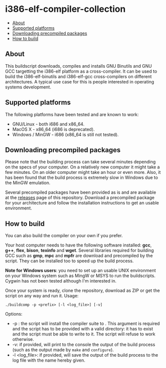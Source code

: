 # i386-elf-compiler-collection

* [About](#about)
* [Supported platforms](#about)
* [Downloading precompiled packages](#downloading-precompiled-packages)
* [How to build](#how-to-build)

## About

This buildscript downloads, compiles and installs GNU Binutils and GNU GCC
targetting the i386-elf platform as a cross-compiler. It can be used to build
the i386-elf-binutils and i386-elf-gcc cross-compilers on different
architectures. A typical use case for this is people interested in operating
systems development.

## Supported platforms

The following platforms have been tested and are known to work:

* GNU/Linux - both i686 and x86_64.
* MacOS X - x86_64 (i686 is deprecated).
* Windows / MinGW - i686 (x86_64 is still not tested).

## Downloading precompiled packages

Please note that the building process can take several minutes depending on
the specs of your computer. On a relatively new computer it might take a few
minutes. On an older computer might take an hour or even more. Also, it has
been found that the build process is extremely slow in Windows due to the
MinGW emulation.

Several precompiled packages have been provided as is and are available at the
[releases](https://github.com/danirod/i386-elf-compiler-collection/releases)
page of this repository. Download a precompiled package for your architecture
and follow the installation instructions to get an usable environment.

## How to build

You can also build the compiler on your own if you prefer.

Your host computer needs to have the following software installed: **gcc**,
**g++**, **flex**, **bison**, **texinfo** and **wget**. Several libraries
required for building GCC such as **gmp**, **mpc** and **mpfr** are
download and precompiled by the script. They can be installed too to speed
up the build process.

**Note for Windows users**: you need to set up an usable UNIX environment
on your Windows system such as MingW or MSYS to run the buildscripts. Cygwin
has not been tested although I'm interested in.

Once your system is ready, clone the repository, download as ZIP or
get the script on any way and run it. Usage:

    ./buildcomp -p <prefix> [-l <log_file>] [-v]
        
Options:

* -p <prefix>: the script will install the compiler suite to <prefix>. This
  argument is required and the script has to be provided with a valid 
  directory: it has to exist and the script must be able to write to it.
  The script will refuse to work otherwise.
* -v: if provided, will print to the console the output of the build process
  (such as the output made by `make` and `configure`).
* -l <log_file>: if provided, will save the output of the build process to the
  log file with the name hereby given.
